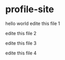 # profile-site
hello world
edite this file 1

edite this file 2

edite this file 3

edite this file  4
